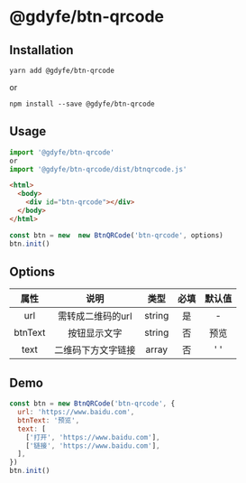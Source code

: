 # @gdyfe/btn-qrcode

## Installation

```
yarn add @gdyfe/btn-qrcode
```
or
```
npm install --save @gdyfe/btn-qrcode
```

## Usage

```js
import '@gdyfe/btn-qrcode'
or
import '@gdyfe/btn-qrcode/dist/btnqrcode.js'
```

```html
<html>
  <body>
    <div id="btn-qrcode"></div>
  </body>
</html>
```

```js
const btn = new  new BtnQRCode('btn-qrcode', options)
btn.init()
```

## Options
|属性|说明|类型|必填|默认值|
| :--: | :--: | :--: | :--: | :--: |
|url|需转成二维码的url|string|是|-|
|btnText|按钮显示文字|string|否|预览|
|text|二维码下方文字链接|array|否|' '|

## Demo
```js
const btn = new BtnQRCode('btn-qrcode', {
  url: 'https://www.baidu.com',
  btnText: '预览',
  text: [
    ['打开', 'https://www.baidu.com'],
    ['链接', 'https://www.baidu.com'],
  ],
})
btn.init()
```